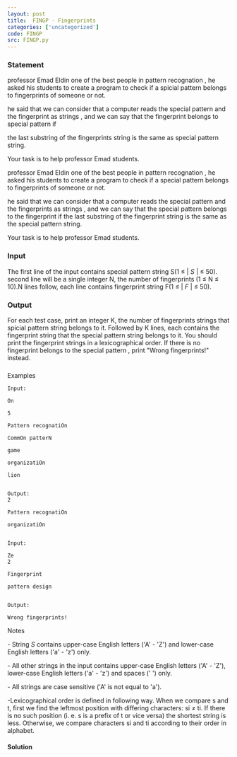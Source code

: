 ```yaml
---
layout: post
title:  FINGP - Fingerprints
categories: ['uncategorized']
code: FINGP
src: FINGP.py
---
```


### **Statement**

professor Emad Eldin one of the best people in pattern recognation , he asked
his students to create a program to check if a spicial pattern belongs to
fingerprints of someone or not.

he said that we can consider that a computer reads the special pattern and the
fingerprint as strings , and we can say that the fingerprint belongs to
special pattern if

the last substring of the fingerprints string is the same as special pattern
string.

Your task is to help professor Emad students.

professor Emad Eldin one of the best people in pattern recognation , he asked
his students to create a program to check if a special pattern belongs to
fingerprints of someone or not.

he said that we can consider that a computer reads the special pattern and the
fingerprints as strings , and we can say that the special pattern belongs to
the fingerprint if the last substring of the fingerprint string is the same as
the special pattern string.

Your task is to help professor Emad students.

### Input

The first line of the input contains special pattern string S(1 ≤ | _S_ | ≤
50). second line will be a single integer N, the number of fingerprints (1 ≤ N
≤ 10).N lines follow, each line contains fingerprint string F(1 ≤ | _F_ | ≤
50).

### Output

For each test case, print an integer K, the number of fingerprints strings
that spicial pattern string belongs to it. Followed by K lines, each contains
the fingerprint string that the special pattern string belongs to it. You
should print the fingerprint strings in a lexicographical order. If there is
no fingerprint belongs to the special pattern , print "Wrong fingerprints!"
instead.

###  
Examples  
  

    
    
    Input:
    On
    5
    Pattern recognatiOn
    CommOn patterN
    game
    organizatiOn
    lion
      
    Output:  
    2
    Pattern recognatiOn
    organizatiOn
    
    
    Input:
    Ze  
    2
    Fingerprint
    pattern design  
    
    Output:
    Wrong fingerprints!

Notes  
  
\- String _S_ contains upper-case English letters ('A' - 'Z') and lower-case
English letters ('a' - 'z') only.

\- All other strings in the input contains upper-case English letters ('A' -
'Z'), lower-case English letters ('a' - 'z') and spaces (' ') only.

\- All strings are case sensitive ('A' is not equal to 'a').

-Lexicographical order is defined in following way. When we compare s and t, first we find the leftmost position with differing characters: si ≠ ti. If there is no such position (i. e. s is a prefix of t or vice versa) the shortest string is less. Otherwise, we compare characters si and ti according to their order in alphabet.



#### **Solution**



